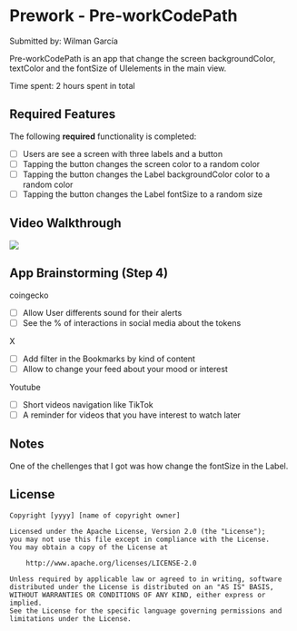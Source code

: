 # Prework - Pre-workCodePath

Submitted by: Wilman García

Pre-workCodePath is an app that change the screen backgroundColor, textColor and the fontSize of UIelements in the main view.

Time spent: 2 hours spent in total

## Required Features

The following **required** functionality is completed:

- [ ] Users are see a screen with three labels and a button
- [ ] Tapping the button changes the screen color to a random color
- [ ] Tapping the button changes the Label backgroundColor color to a random color
- [ ] Tapping the button changes the Label fontSize to a random size

## Video Walkthrough

<div>
    <a href="https://www.loom.com/share/42ef7579cfd046da8a6e1b407f6b95cb">
    </a>
    <a href="https://www.loom.com/share/42ef7579cfd046da8a6e1b407f6b95cb">
      <img style="max-width:300px;" src="https://cdn.loom.com/sessions/thumbnails/42ef7579cfd046da8a6e1b407f6b95cb-2da6c786df5a8dae-full-play.gif">
    </a>
  </div>

## App Brainstorming (Step 4)

coingecko

- [ ] Allow User differents sound for their alerts
- [ ] See the % of interactions in social media about the tokens

X

- [ ] Add filter in the Bookmarks by kind of content
- [ ] Allow to change your feed about your mood or interest

Youtube

- [ ] Short videos navigation like TikTok
- [ ] A reminder for videos that you have interest to watch later

## Notes

One of the chellenges that I got was how change the fontSize in the Label.

## License

    Copyright [yyyy] [name of copyright owner]

    Licensed under the Apache License, Version 2.0 (the "License");
    you may not use this file except in compliance with the License.
    You may obtain a copy of the License at

        http://www.apache.org/licenses/LICENSE-2.0

    Unless required by applicable law or agreed to in writing, software
    distributed under the License is distributed on an "AS IS" BASIS,
    WITHOUT WARRANTIES OR CONDITIONS OF ANY KIND, either express or implied.
    See the License for the specific language governing permissions and
    limitations under the License.
